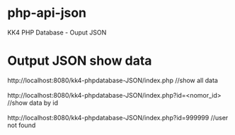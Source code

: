 # php-api-json
KK4  PHP Database - Ouput JSON

# Output JSON show data
http://localhost:8080/kk4-phpdatabase-JSON/index.php //show all data <br><br>
http://localhost:8080/kk4-phpdatabase-JSON/index.php?id=<nomor_id> //show data by id <br><br>
http://localhost:8080/kk4-phpdatabase-JSON/index.php?id=999999 //user not found

